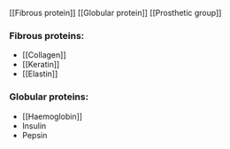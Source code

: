 [[Fibrous protein]]
[[Globular protein]]
[[Prosthetic group]]

### Fibrous proteins:
- [[Collagen]]
- [[Keratin]]
- [[Elastin]]

### Globular proteins:
- [[Haemoglobin]]
- Insulin
- Pepsin